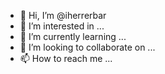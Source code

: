 - 👋 Hi, I’m @iherrerbar
- 👀 I’m interested in ...
- 🌱 I’m currently learning ...
- 💞️ I’m looking to collaborate on ...
- 📫 How to reach me ...

<!---
iherrerbar/iherrerbar is a ✨ special ✨ repository because its `README.md` (this file) appears on your GitHub profile.
You can click the Preview link to take a look at your changes.
--->
